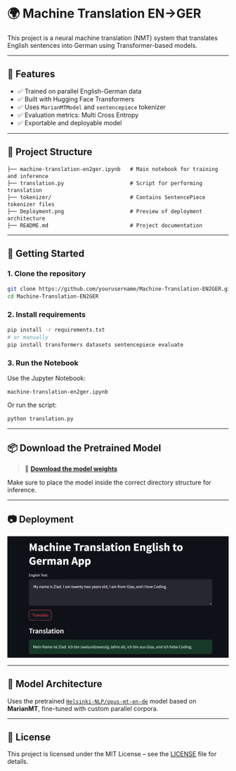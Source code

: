 # 🌍 Machine Translation EN→GER

This project is a neural machine translation (NMT) system that translates English sentences into German using Transformer-based models.

---

## 📌 Features

* ✅ Trained on parallel English-German data
* ✅ Built with Hugging Face Transformers
* ✅ Uses `MarianMTModel` and `sentencepiece` tokenizer
* ✅ Evaluation metrics: Multi Cross Entropy
* ✅ Exportable and deployable model

---

## 📁 Project Structure

```plaintext
├── machine-translation-en2ger.ipynb   # Main notebook for training and inference
├── translation.py                     # Script for performing translation
├── tokenizer/                         # Contains SentencePiece tokenizer files
├── Deployment.png                     # Preview of deployment architecture
├── README.md                          # Project documentation
```

---

## 🚀 Getting Started

### 1. Clone the repository

```bash
git clone https://github.com/yourusername/Machine-Translation-EN2GER.git
cd Machine-Translation-EN2GER
```

### 2. Install requirements

```bash
pip install -r requirements.txt
# or manually
pip install transformers datasets sentencepiece evaluate
```

### 3. Run the Notebook

Use the Jupyter Notebook:

```
machine-translation-en2ger.ipynb
```

Or run the script:

```bash
python translation.py
```

---

## 📦 Download the Pretrained Model

> 🔽 **[Download the model weights](./path-to-model/tf_model)**

Make sure to place the model inside the correct directory structure for inference.

---



## 📷 Deployment

<img src="Deployment.png" alt="Model Deployment" width="600"/>

---

## 🤖 Model Architecture

Uses the pretrained [`Helsinki-NLP/opus-mt-en-de`](https://huggingface.co/Helsinki-NLP/opus-mt-en-de) model based on **MarianMT**, fine-tuned with custom parallel corpora.

---

## 📜 License

This project is licensed under the MIT License – see the [LICENSE](./LICENSE) file for details.


